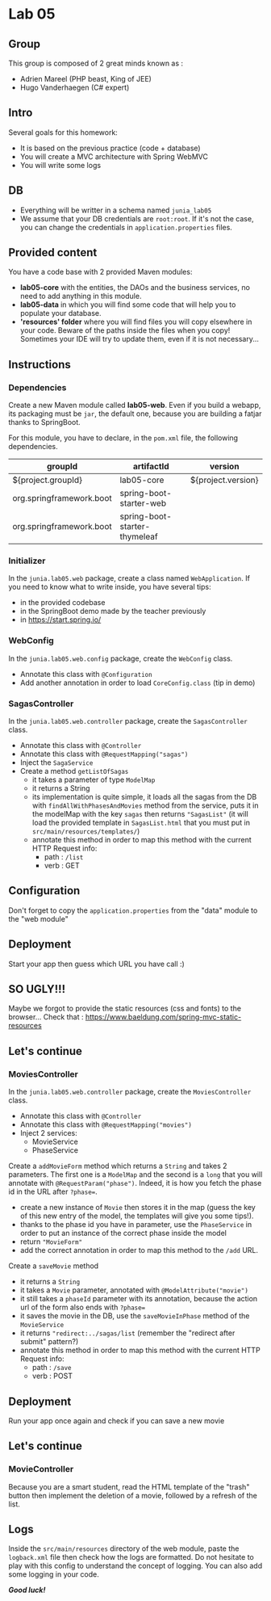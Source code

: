 # Lab 05

## Group
This group is composed of 2 great minds known as :
* Adrien Mareel (PHP beast, King of JEE)
* Hugo Vanderhaegen (C# expert)
  
## Intro
Several goals for this homework:
* It is based on the previous practice (code + database)
* You will create a MVC architecture with Spring WebMVC
* You will write some logs

## DB
* Everything will be writter in a schema named `junia_lab05`
* We assume that your DB credentials are `root:root`. If it's not the case, you can change the credentials in `application.properties` files.

## Provided content

You have a code base with 2 provided Maven modules:
* **lab05-core** with the entities, the DAOs and the business services, no need to add anything in this module.
* **lab05-data** in which you will find some code that will help you to populate your database.
* **'resources' folder** where you will find files you will copy elsewhere in your code. Beware of the paths inside the files when you copy! Sometimes your IDE will try to update them, even if it is not necessary...

## Instructions
### Dependencies
Create a new Maven module called **lab05-web**. Even if you build a webapp, its packaging must be `jar`, the default one, because you are building a fatjar thanks to SpringBoot.

For this module, you have to declare, in the `pom.xml` file, the following dependencies.

| groupId                  | artifactId                    | version            | 
|--------------------------|-------------------------------|--------------------|
| ${project.groupId}       | lab05-core                    | ${project.version} |
| org.springframework.boot | spring-boot-starter-web       |              | 
| org.springframework.boot | spring-boot-starter-thymeleaf |              | 



### Initializer
In the `junia.lab05.web` package, create a class named `WebApplication`. If you need to know what to write inside, you have several tips:
- in the provided codebase
- in the SpringBoot demo made by the teacher previously
- in https://start.spring.io/ 

### WebConfig
In the `junia.lab05.web.config` package, create the `WebConfig` class.
- Annotate this class with `@Configuration`
- Add another annotation in order to load `CoreConfig.class` (tip in demo)


### SagasController
In the `junia.lab05.web.controller` package, create the `SagasController` class.
- Annotate this class with `@Controller`
- Annotate this class with `@RequestMapping("sagas")`
- Inject the `SagaService`
- Create a method `getListOfSagas`
    - it takes a parameter of type `ModelMap`
    - it returns a String
    - its implementation is quite simple, it loads all the sagas from the DB with `findAllWithPhasesAndMovies` method from the service, puts it in the modelMap with the key `sagas` then returns `"SagasList"` (it will load the provided template in `SagasList.html` that you must put in `src/main/resources/templates/`)
    - annotate this method in order to map this method with the current HTTP Request info:
        - path : `/list`
        - verb : GET

## Configuration
Don't forget to copy the `application.properties` from the "data" module to the "web module"

## Deployment
Start your app then guess which URL you have call :)

## SO UGLY!!!
Maybe we forgot to provide the static resources (css and fonts) to the browser... Check that : https://www.baeldung.com/spring-mvc-static-resources

## Let's continue
### MoviesController

In the `junia.lab05.web.controller` package, create the `MoviesController` class.
- Annotate this class with `@Controller`
- Annotate this class with `@RequestMapping("movies")`
- Inject 2 services:
  - MovieService
  - PhaseService

Create a `addMovieForm` method which returns a `String` and takes 2 parameters. The first one is a `ModelMap` and the second is a `long` that you will annotate with `@RequestParam("phase")`. Indeed, it is how you fetch the phase id in the URL after `?phase=`.
- create a new instance of `Movie` then stores it in the map (guess the key of this new entry of the model, the templates will give you some tips!).
- thanks to the phase id you have in parameter, use the `PhaseService` in order to put an instance of the correct phase inside the model
- return `"MovieForm"`
- add the correct annotation in order to map this method to the `/add` URL.

Create a `saveMovie` method
- it returns a `String`
- it takes a `Movie` parameter, annotated with `@ModelAttribute("movie")`
- it still takes a `phaseId` parameter with its annotation, because the action url of the form also ends with `?phase=`
- it saves the movie in the DB, use the `saveMovieInPhase` method of the `MovieService`
- it returns `"redirect:../sagas/list` (remember the "redirect after submit" pattern?)
- annotate this method in order to map this method with the current HTTP Request info:
  - path : `/save`
  - verb : POST



## Deployment
Run your app once again and check if you can save a new movie

## Let's continue
### MovieController
Because you are a smart student, read the HTML template of the "trash" button then implement the deletion of a movie, followed by a refresh of the list.

## Logs
Inside the `src/main/resources` directory of the web module, paste the `logback.xml` file then check how the logs are formatted. Do not hesitate to play with this config to understand the concept of logging. You can also add some logging in your code.


***Good luck!***
